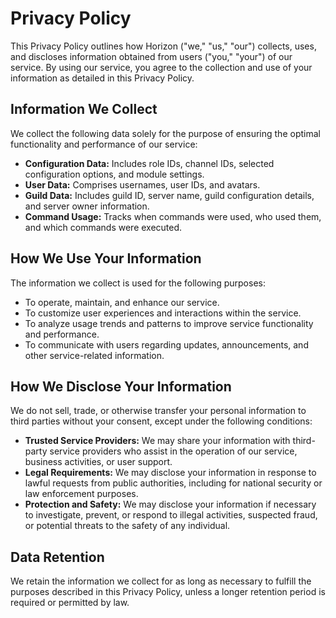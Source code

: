# Privacy Policy

This Privacy Policy outlines how Horizon ("we," "us," "our") collects, uses, and discloses information obtained from users ("you," "your") of our service. By using our service, you agree to the collection and use of your information as detailed in this Privacy Policy.

## Information We Collect

We collect the following data solely for the purpose of ensuring the optimal functionality and performance of our service:

- **Configuration Data:** Includes role IDs, channel IDs, selected configuration options, and module settings.
- **User Data:** Comprises usernames, user IDs, and avatars.
- **Guild Data:** Includes guild ID, server name, guild configuration details, and server owner information.
- **Command Usage:** Tracks when commands were used, who used them, and which commands were executed.

## How We Use Your Information

The information we collect is used for the following purposes:

- To operate, maintain, and enhance our service.
- To customize user experiences and interactions within the service.
- To analyze usage trends and patterns to improve service functionality and performance.
- To communicate with users regarding updates, announcements, and other service-related information.

## How We Disclose Your Information

We do not sell, trade, or otherwise transfer your personal information to third parties without your consent, except under the following conditions:

- **Trusted Service Providers:** We may share your information with third-party service providers who assist in the operation of our service, business activities, or user support.
- **Legal Requirements:** We may disclose your information in response to lawful requests from public authorities, including for national security or law enforcement purposes.
- **Protection and Safety:** We may disclose your information if necessary to investigate, prevent, or respond to illegal activities, suspected fraud, or potential threats to the safety of any individual.

## Data Retention

We retain the information we collect for as long as necessary to fulfill the purposes described in this Privacy Policy, unless a longer retention period is required or permitted by law.
